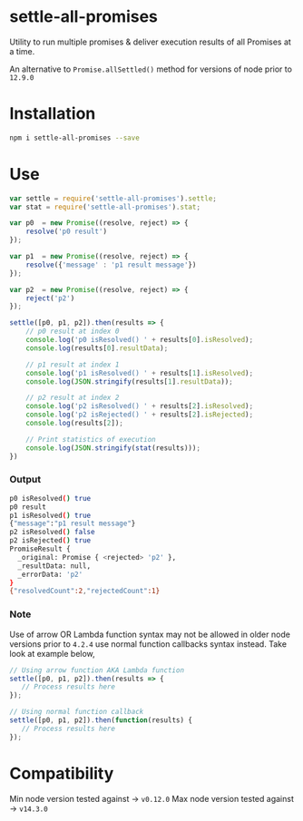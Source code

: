 # settle-all-promises
Utility to run multiple promises &amp; deliver execution results of all Promises at a time.

An alternative to `Promise.allSettled()` method for versions of node prior to `12.9.0`

# Installation

```sh
npm i settle-all-promises --save
```

# Use

```javascript
var settle = require('settle-all-promises').settle;
var stat = require('settle-all-promises').stat;

var p0  = new Promise((resolve, reject) => {
    resolve('p0 result')
});

var p1  = new Promise((resolve, reject) => {
    resolve({'message' : 'p1 result message'})
});

var p2  = new Promise((resolve, reject) => {
    reject('p2')
});

settle([p0, p1, p2]).then(results => {
    // p0 result at index 0
    console.log('p0 isResolved() ' + results[0].isResolved);
    console.log(results[0].resultData);

    // p1 result at index 1
    console.log('p1 isResolved() ' + results[1].isResolved);
    console.log(JSON.stringify(results[1].resultData));

    // p2 result at index 2
    console.log('p2 isResolved() ' + results[2].isResolved);
    console.log('p2 isRejected() ' + results[2].isRejected);
    console.log(results[2]);

    // Print statistics of execution
    console.log(JSON.stringify(stat(results)));
})
```

### Output

```sh
p0 isResolved() true
p0 result
p1 isResolved() true
{"message":"p1 result message"}
p2 isResolved() false
p2 isRejected() true
PromiseResult {
  _original: Promise { <rejected> 'p2' },
  _resultData: null,
  _errorData: 'p2'
}
{"resolvedCount":2,"rejectedCount":1}
```
### Note

Use of arrow OR Lambda function syntax may not be allowed in older node versions prior to `4.2.4` use normal function callbacks syntax instead. Take look at example below,

```javascript
// Using arrow function AKA Lambda function
settle([p0, p1, p2]).then(results => {
   // Process results here
});

// Using normal function callback
settle([p0, p1, p2]).then(function(results) {
   // Process results here
});
```

# Compatibility
Min node version tested against -> `v0.12.0`
Max node version tested against -> `v14.3.0` 